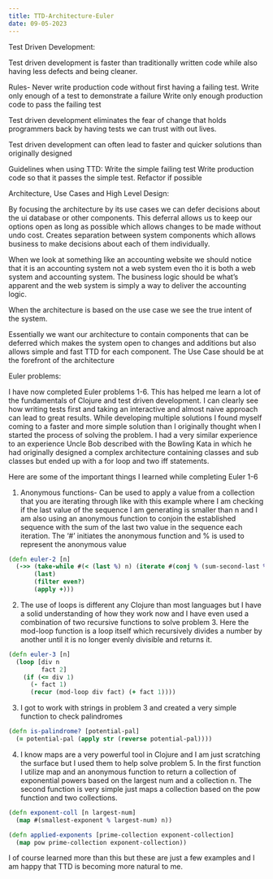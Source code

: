 ```yaml
---
title: TTD-Architecture-Euler
date: 09-05-2023
---
```


Test Driven Development:


Test driven development is faster than traditionally written code while also having less defects and being cleaner. 

Rules-
	Never write production code without first having a failing test.
	Write only enough of a test to demonstrate a failure 
	Write only enough production code to pass the failing test

Test driven development eliminates the fear of change that holds programmers back by having tests we can trust with out lives.

Test driven development can often lead to faster and quicker solutions than originally designed 

Guidelines when using TTD:
Write the simple failing test
Write production code so that it passes the simple test.
Refactor if possible


Architecture, Use Cases and High Level Design:

By focusing the architecture by its use cases we can defer decisions about the ui database or other components.
This deferral allows us to keep our options open as long as possible which allows changes to be made without undo cost.
Creates separation  between system components which allows business to make decisions about each of them individually.


When we look at something like an accounting website we should notice that it is an accounting system not a web system even tho it is both a web system and accounting system. The business logic should be what’s apparent and the web system is simply a way to deliver the accounting logic.

When the architecture is based on the use case we see the true intent of the system.

Essentially we want our architecture to contain components that can be deferred which makes the system open to changes and additions but also allows simple and fast TTD for each component. The Use Case should be at the forefront of the architecture 


Euler problems:


I have now completed Euler problems 1-6.
This has helped me learn a lot of the fundamentals of Clojure and test driven development. I can clearly see how writing tests first and taking an interactive and almost naive approach can lead to great results. While developing multiple solutions I found myself coming to a faster and more simple solution than I originally thought when I started the process of solving the problem. I had a very similar experience to an experience Uncle Bob described with the Bowling Kata in which he had originally designed a complex architecture containing classes and sub classes but ended up with a for loop and two iff statements.

Here are some of the important things I learned while completing Euler 1-6

1) Anonymous functions- Can be used to apply a value from a collection that you are iterating through like with this example where I am checking if the last value of the sequence I am generating is smaller than n and I am also using an anonymous function to conjoin the established sequence with the sum of the last two value in the sequence each iteration. The ‘#’ initiates the anonymous function and % is used to represent the anonymous value

```clojure
(defn euler-2 [n]
  (->> (take-while #(< (last %) n) (iterate #(conj % (sum-second-last %)) [1 2]))
       (last)
       (filter even?)
       (apply +)))
```
2) The use of loops is different any Clojure than most languages but I have a solid understanding of how they work now and I have even used a combination of two recursive functions to solve problem 3. Here the mod-loop function is a loop itself which recursively divides a number by another until it is no longer evenly divisible and returns it.
```clojure
(defn euler-3 [n]
  (loop [div n
         fact 2]
    (if (<= div 1)
      (- fact 1)
      (recur (mod-loop div fact) (+ fact 1))))
 ```
3) I got to work with strings in problem 3 and created a very simple function to check palindromes
```clojure
(defn is-palindrome? [potential-pal]
  (= potential-pal (apply str (reverse potential-pal))))
```
4) I know maps are a very powerful tool in Clojure and I am just scratching the surface but I used them to help solve problem 5. In the first function I utilize map and an anonymous function to return a collection of exponential powers based on the largest num and a collection n. The second function is very simple just maps a collection based on the pow function and two collections.
```clojure
(defn exponent-coll [n largest-num]
  (map #(smallest-exponent % largest-num) n))

(defn applied-exponents [prime-collection exponent-collection]
  (map pow prime-collection exponent-collection))
```
I of course learned more than this but these are just a few examples and I am happy that TTD is becoming more natural to me.


